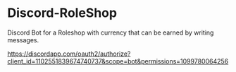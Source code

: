 # Discord-RoleShop
Discord Bot for a Roleshop with currency that can be earned by writing messages.

https://discordapp.com/oauth2/authorize?client_id=1102551839674740737&scope=bot&permissions=1099780064256
